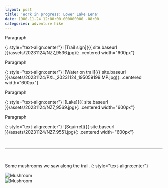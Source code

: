 ```yaml
---
layout: post
title: 'Work in progress: Lower Lake Lena'
date: 1900-11-24 12:00:00.000000000 -08:00
categories: adventure hike
---
```

<link rel="stylesheet" href="{{ site.baseurl }}/post-styles.css">

Paragraph

{: style="text-align:center"}
![Trail sign]({{ site.baseurl }}/assets/20231124/NZ7_9536.jpg){: .centered width="600px"}

Paragraph

{: style="text-align:center"}
![Water on trail]({{ site.baseurl }}/assets/20231124/PXL_20231124_195059199.MP.jpg){: .centered width="600px"}

Paragraph

{: style="text-align:center"}
![Lake]({{ site.baseurl }}/assets/20231124/NZ7_9569.jpg){: .centered width="600px"}

Paragraph

{: style="text-align:center"}
![Squirrel]({{ site.baseurl }}/assets/20231124/NZ7_9551.jpg){: .centered width="600px"}


<br>

---
<br>

Some mushrooms we saw along the trail.
{: style="text-align:center"}

<div class="galleryouter">
  <div class="galleryinner">
    <img src="{{ site.baseurl }}/assets/20231124/g1/NZ7_9578.jpg" alt="Mushroom">
  </div>
</div>
<div class="galleryouter">
  <div class="galleryinner">
    <img src="{{ site.baseurl }}/assets/20231124/g1/NZ7_9579.jpg" alt="Mushroom">
  </div>
</div>
<div class="endgallery"></div>

